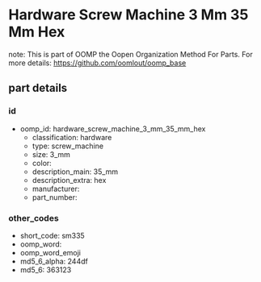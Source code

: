 # Hardware Screw Machine 3 Mm 35 Mm Hex  

note: This is part of OOMP the Oopen Organization Method For Parts. For more details: https://github.com/oomlout/oomp_base

##  part details





### id
* oomp_id: hardware_screw_machine_3_mm_35_mm_hex
  * classification: hardware
  * type: screw_machine
  * size: 3_mm
  * color: 
  * description_main: 35_mm
  * description_extra: hex
  * manufacturer: 
  * part_number: 

### other_codes
* short_code: sm335
* oomp_word: 
* oomp_word_emoji 
* md5_6_alpha: 244df
* md5_6: 363123